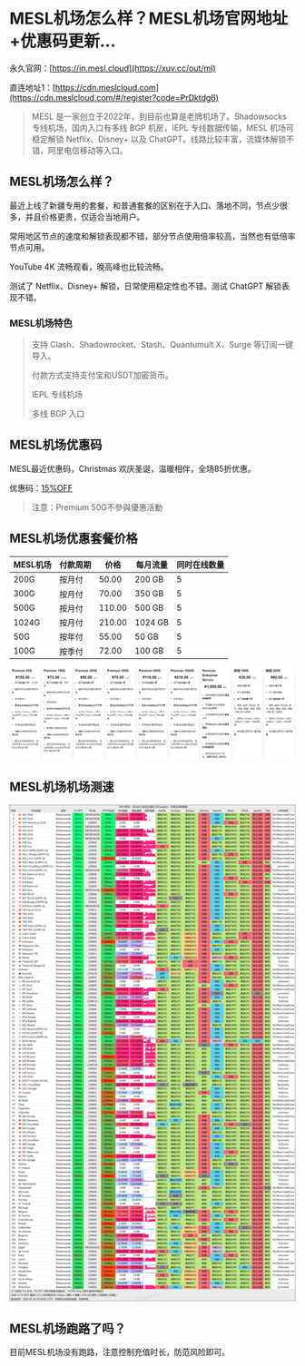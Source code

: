 # MESL机场怎么样？MESL机场官网地址+优惠码更新...

永久官网：[https://in.mesl.cloud](https://xuv.cc/out/ml)

直连地址1：[https://cdn.meslcloud.com](https://cdn.meslcloud.com/#/register?code=PrDktdg6)

> MESL 是一家创立于2022年，到目前也算是老牌机场了。Shadowsocks 专线机场，国内入口有多线 BGP 机房，IEPL 专线数据传输，MESL 机场可稳定解锁 Netflix、Disney+ 以及 ChatGPT。线路比较丰富，流媒体解锁不错，阿里电信移动等入口。

## MESL机场怎么样？

最近上线了新疆专用的套餐，和普通套餐的区别在于入口、落地不同，节点少很多，并且价格更贵，仅适合当地用户。

常用地区节点的速度和解锁表现都不错，部分节点使用倍率较高，当然也有低倍率节点可用。

YouTube 4K 流畅观看，晚高峰也比较流畅。

测试了 Netflix、Disney+ 解锁，日常使用稳定性也不错。测试 ChatGPT 解锁表现不错。

### MESL机场特色

>支持 Clash、Shadowrocket、Stash、Quantumult X、Surge 等订阅一键导入。
>
>付款方式支持支付宝和USDT加密货币。
>
>IEPL 专线机场
>
>多线 BGP 入口

## MESL机场优惠码

MESL最近优惠码，Christmas 欢庆圣诞，温暖相伴，全场85折优惠。

优惠码：[15%OFF](https://xuv.cc/out/ml)

> 注意：Premium 50G不參與優惠活動

## MESL机场优惠套餐价格

| MESL机场 | 付款周期 | 价格     | 每月流量    | 同时在线数量 |
|--------|------|--------|---------|--------|
| 200G   | 按月付  | 50.00  | 200 GB  | 5      |
| 300G   | 按月付  | 70.00  | 350 GB  | 5      |
| 500G   | 按月付  | 110.00 | 500 GB  | 5      |
| 1024G  | 按月付  | 210.00 | 1024 GB | 5      |
| 50G    | 按年付  | 55.00  | 50 GB   | 5      |
| 100G   | 按季付  | 72.00  | 100 GB  | 5      |

[![MESL机场套餐价格](mesl_20241223_094331.png)](https://xuv.cc/out/ml)

## MESL机场机场测速

[![MESL机场测速参考MESL-SpeedTest](mesl_20241223_092442.png)](https://xuv.cc/out/ml)

## MESL机场跑路了吗？

目前MESL机场没有跑路，注意控制充值时长，防范风险即可。
